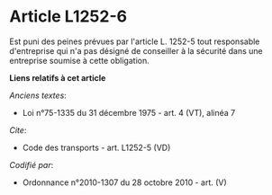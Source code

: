 # Article L1252-6

Est puni des peines prévues par l'article L. 1252-5 tout responsable d'entreprise qui n'a pas désigné de conseiller à la
sécurité dans une entreprise soumise à cette obligation.

**Liens relatifs à cet article**

_Anciens textes_:

  - Loi n°75-1335 du 31 décembre 1975 - art. 4 (VT), alinéa 7

_Cite_:

  - Code des transports - art. L1252-5 (VD)

_Codifié par_:

  - Ordonnance n°2010-1307 du 28 octobre 2010 - art. (V)

